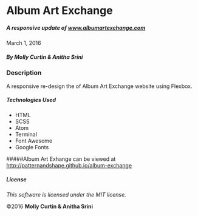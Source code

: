 # Album Art Exchange

##### A responsive update of www.albumartexchange.com

March 1, 2016

##### By Molly Curtin &amp; Anitha Srini

### Description

A responsive re-design the of Album Art Exchange website using Flexbox.


##### Technologies Used

* HTML
* SCSS
* Atom
* Terminal
* Font Awesome
* Google Fonts

#####Album Art Exhange can be viewed at http://patternandshape.github.io/album-exchange

##### License

*This software is licensed under the MIT license.*

&copy;2016 **Molly Curtin &amp; Anitha Srini**
